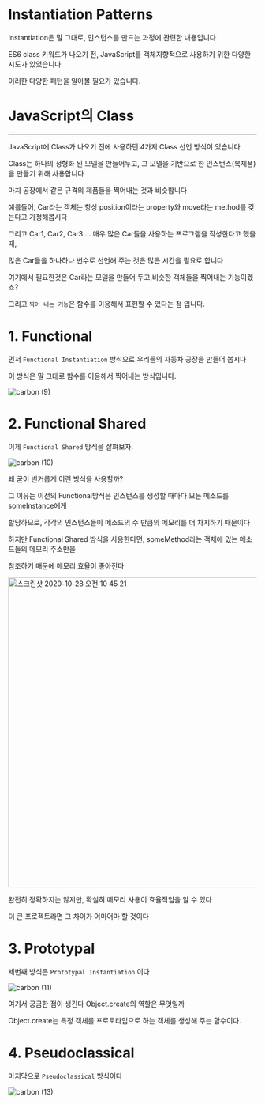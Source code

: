 # Instantiation Patterns
Instantiation은 말 그대로, 인스턴스를 만드는 과정에 관련한 내용입니다

 ES6 class 키워드가 나오기 전, JavaScript를 객체지향적으로 사용하기 위한 다양한 시도가 있었습니다.

 이러한 다양한 패턴을 알아볼 필요가 있습니다.

# JavaScript의 Class

---

JavaScript에 Class가 나오기 전에 사용하던 4가지 Class 선언 방식이 있습니다

Class는 하나의 정형화 된 모델을 만들어두고, 그 모델을 기반으로 한 인스턴스(복제품)을 만들기 위해 사용합니다

마치 공장에서 같은 규격의 제품들을 찍어내는 것과 비슷합니다

예를들어, Car라는 객체는 항상 position이라는 property와 move라는 method를 갖는다고 가정해봅시다

그리고 Car1, Car2, Car3 ... 매우 많은 Car들을 사용하는 프로그램을 작성한다고 했을 때,

많은 Car들을 하나하나 변수로 선언해 주는 것은 많은 시간을 필요로 합니다

여기에서 필요한것은 Car라는 모델을 만들어 두고,비슷한 객체들을 찍어내는 기능이겠죠?

그리고 `찍어 내는 기능`은 함수를 이용해서 표현할 수 있다는 점 입니다.

# 1. Functional

먼저 `Functional Instantiation` 방식으로 우리들의 자동차 공장을 만들어 봅시다

이 방식은 말 그대로 함수를 이용해서 찍어내는 방식입니다.

![carbon (9)](https://user-images.githubusercontent.com/67893516/97399825-47957080-1931-11eb-8f7d-cfe8a98327b8.png)

# 2. Functional Shared

이제 `Functional Shared` 방식을 살펴보자.

![carbon (10)](https://user-images.githubusercontent.com/67893516/97399841-5419c900-1931-11eb-9444-51cdd7a993d2.png)


왜 굳이 번거롭게 이런 방식을 사용할까?

그 이유는 이전의 Functional방식은 인스턴스를 생성할 때마다 모든 메소드를 someInstance에게

할당하므로, 각각의 인스턴스들이 메소드의 수 만큼의 메모리를 더 차지하기 때문이다

하지만 Functional Shared 방식을 사용한다면, someMethod라는 객체에 있는 메소드들의 메모리 주소만을

참조하기 때문에 메모리 효율이 좋아진다

<img width="627" alt="스크린샷 2020-10-28 오전 10 45 21" src="https://user-images.githubusercontent.com/67893516/97399942-89beb200-1931-11eb-8cef-4b02cd7de6e9.png">


완전히 정확하지는 않지만, 확실히 메모리 사용이 효율적임을 알 수 있다

더 큰 프로젝트라면 그 차이가 어마어마 할 것이다

# 3. Prototypal

세번째 방식은 `Prototypal Instantiation` 이다

![carbon (11)](https://user-images.githubusercontent.com/67893516/97399964-98a56480-1931-11eb-94b9-1bcf389676d0.png)


여기서 궁금한 점이 생긴다 Object.create의 역할은 무엇일까

Object.create는 특정 객체를 프로토타입으로 하는 객체를 생성해 주는 함수이다.

# 4. Pseudoclassical

마지막으로 `Pseudoclassical` 방식이다

![carbon (13)](https://user-images.githubusercontent.com/67893516/97399998-a8bd4400-1931-11eb-8441-1d192dbb1209.png)

